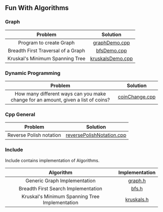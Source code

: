 ## Fun With Algorithms

### Graph
|Problem|Solution|
| :---------: | :---------: |
| Program to create Graph | [graphDemo.cpp](src/graph_theory/graphDemo.cpp) |
| Breadth First Traversal of a Graph | [bfsDemo.cpp](src/graph_theory/bfsDemo.cpp) |
| Kruskal's Minimum Spanning Tree  | [kruskalsDemo.cpp](src/graph_theory/kruskalsDemo.cpp) |

### Dynamic Programming
|Problem|Solution|
| :---------: | :---------: |
| How many different ways can you make change for an amount, given a list of coins?| [coinChange.cpp](src/dynamic_programming/coinChange.cpp) |

### Cpp General
|Problem|Solution|
| :---------: | :---------: |
| Reverse Polish notation | [reversePolishNotation.cpp](src/cppGeneral/reversePolishNotation.cpp) |

### Include
Include contains implementation of Algorithms.

|Algorithm|Implementation|
| :---------: | :---------: |
| Generic Graph Implementation | [graph.h](include/graph.h) |
| Breadth First Search Implementation | [bfs.h](include/bfs.h) |
| Kruskal's Minimum Spanning Tree Implementation | [kruskals.h](include/kruskals.h) |
